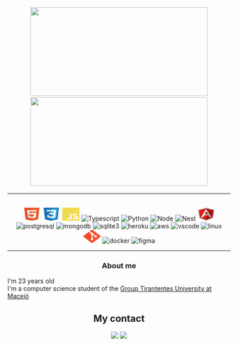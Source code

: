 <div align="center">
  <img src="https://github-readme-stats.vercel.app/api/top-langs/?username=cicerolino&layout=compact&theme=dark&hide_border=true&langs_count=8)" width="400" height="200">
    <img src="https://r7q6w9z6.rocketcdn.me/career/wp-content/uploads/2020/03/full-stack-development.gif" width="400" height="200">
</div>

<hr>
<div align="center" style="display: inline_block"><br>
  <!-- Lang and basic web dev -->
  <img alt="Th-HTML" height="30" width="40" src="https://raw.githubusercontent.com/devicons/devicon/master/icons/html5/html5-original.svg">
  <img alt="Th-CSS" height="30" width="40" src="https://raw.githubusercontent.com/devicons/devicon/master/icons/css3/css3-original.svg">
  <img alt="Th-Js" height="30" width="40" src="https://raw.githubusercontent.com/devicons/devicon/master/icons/javascript/javascript-plain.svg">
  <img alt="Typescript" height="30" width="40" src="https://cdn.jsdelivr.net/gh/devicons/devicon/icons/typescript/typescript-original.svg" />
  <img alt="Python" height="30" width="40" src="https://cdn.jsdelivr.net/gh/devicons/devicon/icons/python/python-original.svg" />
  
  <!-- Libraries and frameworks -->
  <img alt="Node" height="30" width="40" src="https://cdn.jsdelivr.net/gh/devicons/devicon/icons/nodejs/nodejs-original.svg" />
  <img alt="Nest" height="30" width="40" src="https://cdn.jsdelivr.net/gh/devicons/devicon/icons/nestjs/nestjs-plain.svg" />
  <img alt="Angular" height="30" width="40" src="https://raw.githubusercontent.com/devicons/devicon/master/icons/angularjs/angularjs-original.svg">
  
  
  <!-- Databases -->
  <img alt="postgresql" height="30" width="40" src="https://cdn.jsdelivr.net/gh/devicons/devicon/icons/postgresql/postgresql-original.svg" />
  <img alt="mongodb" height="30" width="40" src="https://cdn.jsdelivr.net/gh/devicons/devicon/icons/mongodb/mongodb-original.svg" />
  <img alt="sqlite3" height="30" width="40" src="https://cdn.jsdelivr.net/gh/devicons/devicon/icons/sqlite/sqlite-original.svg" />
  <!-- Deploy -->
  
  <img alt="heroku" height="30" width="40" src="https://cdn.jsdelivr.net/gh/devicons/devicon/icons/heroku/heroku-original.svg" />
  <img alt="aws" height="30" width="40"src="https://cdn.jsdelivr.net/gh/devicons/devicon/icons/amazonwebservices/amazonwebservices-original.svg" />
  
  <!-- Tools -->
  <img alt="vscode" height="30" width="40" src="https://cdn.jsdelivr.net/gh/devicons/devicon/icons/vscode/vscode-original.svg" />
  <img alt="linux" height="30" width="40" src="https://cdn.jsdelivr.net/gh/devicons/devicon/icons/linux/linux-original.svg" />
  <img alt="git" height="30" width="40" src="https://raw.githubusercontent.com/devicons/devicon/master/icons/git/git-original.svg">
  <img alt="docker" height="30" width="40" src="https://cdn.jsdelivr.net/gh/devicons/devicon/icons/docker/docker-original.svg" />
  <img alt="figma" height="30" width="40" src="https://cdn.jsdelivr.net/gh/devicons/devicon/icons/figma/figma-original.svg" />
</div>
<hr>

  <h3 align="center">About me</h3>
    I'm 23 years old<br>
    I'm a computer science student of the <a href="https://al.unit.br">Group Tirantentes University at Maceió</a><br>

<h2 align="center">My contact</h2>
<div align="center">
  <a href="https://www.linkedin.com/in/cicerolinoeneto/"><img src="https://img.shields.io/badge/LinkedIn-0077B5?style=for-the-badge&logo=linkedin&logoColor=white"></a>
  <a href="https://discordapp.com/users/480978937934118912/"><img src="https://img.shields.io/badge/Discord-7289DA?style=for-the-badge&logo=discord&logoColor=white"></a>
</div>
